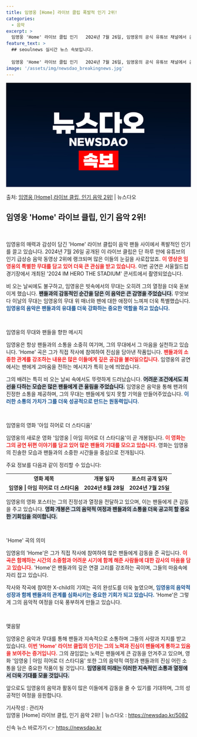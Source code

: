 ```yaml
---
title: 임영웅 [Home] 라이브 클립 폭발적 인기 2위!
categories:
  - 음악
excerpt: >
  임영웅 'Home' 라이브 클립 인기   2024년 7월 26일, 임영웅의 공식 유튜브 채널에서 공개된 '[…
feature_text: >
  ## seoulnews 실시간 뉴스 속보입니다.

  임영웅 'Home' 라이브 클립 인기   2024년 7월 26일, 임영웅의 공식 유튜브 채널에서 공개된 '[…
image: '/assets/img/newsdao_breakingnews.jpg'
---
```


![뉴스다오 속보](/assets/img/newsdao_breakingnews.jpg)

<p>출처: <a href="https://newsdao.kr/5082" rel="dofollow">임영웅 [Home] 라이브 클립, 인기 음악 2위!</a> | 뉴스다오</p>

<h2 data-ke-size="size26">임영웅 'Home' 라이브 클립, 인기 음악 2위!</h2>

<p data-ke-size="size16">&nbsp;</p>

임영웅의 매력과 감성이 담긴 'Home' 라이브 클립이 음악 팬들 사이에서 폭발적인 인기를 끌고 있습니다. 2024년 7월 26일 공개된 이 라이브 클립은 단 하루 만에 유튜브의 인기 급상승 음악 동영상 2위에 랭크되며 많은 이들의 눈길을 사로잡았죠. <b><span style="color: #ee2323;">이 영상은 임영웅의 특별한 무대를 담고 있어 더욱 큰 관심을 받고 있습니다.</span></b> 이번 공연은 서울월드컵경기장에서 개최된 '2024 IM HERO THE STADIUM' 콘서트에서 촬영되었습니다.

비 오는 날씨에도 불구하고, 임영웅은 빗속에서의 무대는 오히려 그의 열정을 더욱 돋보이게 했습니다. <b><span style="background-color: #21538527;">팬들과의 감동적인 순간을 담은 이 음악은 큰 감명을 주었습니다.</span></b> 무엇보다 이날의 무대는 임영웅의 무대 위 매너와 팬에 대한 애정이 느껴져 더욱 특별했습니다. <b><span style="color: #1a5490;">임영웅의 음악은 팬들과의 유대를 더욱 강화하는 중요한 역할을 하고 있습니다.</span></b>

<p data-ke-size="size16">&nbsp;</p>

임영웅의 무대와 팬들을 향한 메시지 

임영웅은 항상 팬들과의 소통을 소중히 여기며, 그의 무대에서 그 마음을 실천하고 있습니다. 'Home' 곡은 그가 직접 작사에 참여하여 진심을 담아낸 작품입니다. <b><span style="color: #ee2323;">팬들과의 소중한 관계를 강조하는 내용은 많은 이들에게 깊은 공감을 불러일으킵니다.</span></b> 임영웅의 공연에서는 팬에게 고마움을 전하는 메시지가 특히 눈에 띄었습니다.

그의 배려는 특히 비 오는 날씨 속에서도 뚜렷하게 드러났습니다. <b><span style="background-color: #21538527;">어려운 조건에서도 최선을 다하는 모습은 많은 팬들에게 큰 울림을 주었습니다.</span></b> 임영웅은 음악을 통해 팬과의 진정한 소통을 제공하며, 그의 무대는 팬들에게 잊지 못할 기억을 만들어주었습니다. <b><span style="color: #1a5490;">이러한 소통의 가치가 그를 더욱 성공적으로 만드는 원동력입니다.</span></b>

<p data-ke-size="size16">&nbsp;</p>

임영웅의 영화 '아임 히어로 더 스타디움' 

임영웅의 새로운 영화 '임영웅 | 아임 히어로 더 스타디움'이 곧 개봉됩니다. <b><span style="color: #ee2323;">이 영화는 그의 공연 뒤편 이야기를 담고 있어 많은 팬들의 기대를 모으고 있습니다.</span></b> 영화는 임영웅의 진솔한 모습과 팬들과의 소중한 시간들을 중심으로 전개됩니다.

주요 정보를 다음과 같이 정리할 수 있습니다:

<table style="width:100%">
<tr>
<td style="text-align: center; height: 17px;"><b>영화 제목</b></td>
<td style="text-align: center; height: 17px;"><b>개봉 일자</b></td>
<td style="text-align: center; height: 17px;"><b>포스터 공개 일자</b></td>
</tr>
<tr>
<td style="text-align: center; height: 17px;"><b>임영웅 | 아임 히어로 더 스타디움</b></td>
<td style="text-align: center; height: 17px;"><b>2024년 8월 28일</b></td>
<td style="text-align: center; height: 17px;"><b>2024년 7월 25일</b></td>
</tr>
</table>

임영웅의 영화 포스터는 그의 진정성과 열정을 전달하고 있으며, 이는 팬들에게 큰 감동을 주고 있습니다. <b><span style="background-color: #21538527;">영화 개봉은 그의 음악적 여정과 팬들과의 소통을 더욱 공고히 할 중요한 기회임을 의미합니다.</span></b> 

<p data-ke-size="size16">&nbsp;</p>

'Home' 곡의 의미 

임영웅의 'Home'은 그가 직접 작사에 참여하여 많은 팬들에게 감동을 준 곡입니다. <b><span style="color: #ee2323;">이 곡은 함께하는 시간의 소중함과 어려운 시기에 함께 해준 사람들에 대한 감사의 마음을 담고 있습니다.</span></b> 'Home'은 팬들과의 깊은 연결 고리를 강조하는 곡이며, 그들의 마음속에 자리 잡고 있습니다.

작사와 작곡에 참여한 X-child의 기여는 곡의 완성도를 더욱 높였으며, <b><span style="color: #1a5490;">임영웅의 음악적 성장과 함께 팬들과의 관계를 심화시키는 중요한 기회가 되고 있습니다.</span></b> 'Home'은 그렇게 그의 음악적 여정을 더욱 풍부하게 만들고 있습니다.

<p data-ke-size="size16">&nbsp;</p>

맺음말 

임영웅은 음악과 무대를 통해 팬들과 지속적으로 소통하며 그들의 사랑과 지지를 받고 있습니다. <b><span style="color: #ee2323;">이번 'Home' 라이브 클립의 인기는 그의 노력과 진심이 팬들에게 통하고 있음을 보여주는 증거입니다.</span></b> 그의 끊임없는 노력은 팬들에게 큰 감동을 안겨주고 있으며, 영화 '임영웅 | 아임 히어로 더 스타디움' 또한 그의 음악적 여정과 팬들과의 진심 어린 소통을 담은 중요한 작품이 될 것입니다. <b><span style="background-color: #21538527;">임영웅의 미래는 이러한 지속적인 소통과 열정에서 더욱 기대를 모을 것입니다.</span></b>

앞으로도 임영웅의 음악과 활동이 많은 이들에게 감동을 줄 수 있기를 기대하며, 그의 성공적인 여정을 응원합니다.

기사작성 : 관리자  
임영웅 [Home] 라이브 클립, 인기 음악 2위! | 뉴스다오  : <a href="https://newsdao.kr/5082">https://newsdao.kr/5082</a> 

신속 뉴스 바로가기 👉 <a href="https://newsdao.kr" rel="dofollow">https://newsdao.kr</a>


